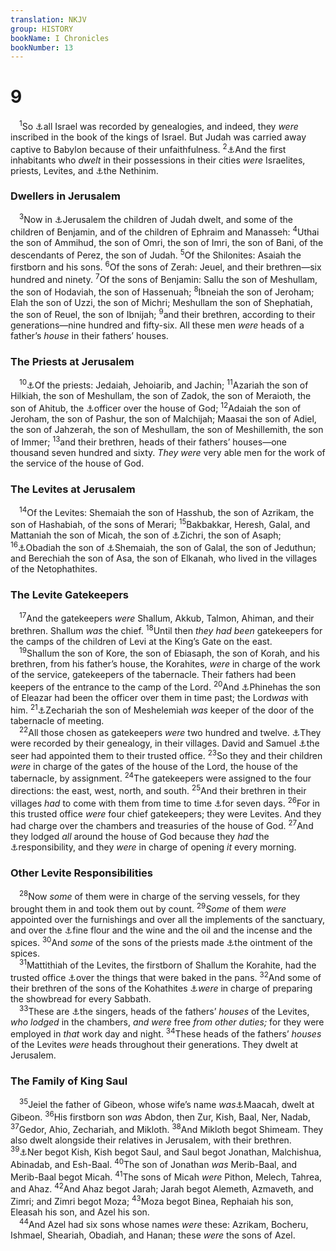 ```yaml
---
translation: NKJV
group: HISTORY
bookName: I Chronicles 
bookNumber: 13
---
```


<div class="title"><h1>9</h1></div>
<span class="verse 1su_9_1"> <sup>1</sup>So <a data-toggle="tooltip" data-placement="bottom" title="Ezra 2:59">⚓</a>all Israel was recorded by genealogies, and indeed, they <i>were</i> inscribed in the book of the kings of Israel. But Judah was carried away captive to Babylon because of their unfaithfulness. </span>
<span class="verse 1su_9_2"><sup>2</sup><a data-toggle="tooltip" data-placement="bottom" title="Ezra 2:70; Neh. 7:73">⚓</a>And the first inhabitants who <i>dwelt</i> in their possessions in their cities <i>were</i> Israelites, priests, Levites, and <a data-toggle="tooltip" data-placement="bottom" title="Ezra 2:43; 8:20">⚓</a>the Nethinim.<br/></span>
<div class="title"><h3>Dwellers in Jerusalem</h3></div>
<span class="verse 1su_9_3"> <sup>3</sup>Now in <a data-toggle="tooltip" data-placement="bottom" title="Neh. 11:1, 2">⚓</a>Jerusalem the children of Judah dwelt, and some of the children of Benjamin, and of the children of Ephraim and Manasseh: </span>
<span class="verse 1su_9_4"><sup>4</sup>Uthai the son of Ammihud, the son of Omri, the son of Imri, the son of Bani, of the descendants of Perez, the son of Judah. </span>
<span class="verse 1su_9_5"><sup>5</sup>Of the Shilonites: Asaiah the firstborn and his sons. </span>
<span class="verse 1su_9_6"><sup>6</sup>Of the sons of Zerah: Jeuel, and their brethren—six hundred and ninety. </span>
<span class="verse 1su_9_7"><sup>7</sup>Of the sons of Benjamin: Sallu the son of Meshullam, the son of Hodaviah, the son of Hassenuah; </span>
<span class="verse 1su_9_8"><sup>8</sup>Ibneiah the son of Jeroham; Elah the son of Uzzi, the son of Michri; Meshullam the son of Shephatiah, the son of Reuel, the son of Ibnijah; </span>
<span class="verse 1su_9_9"><sup>9</sup>and their brethren, according to their generations—nine hundred and fifty-six. All these men <i>were</i> heads of a father’s <i>house</i> in their fathers’ houses.<br/></span>
<div class="title"><h3>The Priests at Jerusalem</h3></div>
<span class="verse 1su_9_10"> <sup>10</sup><a data-toggle="tooltip" data-placement="bottom" title="Neh. 11:10–14">⚓</a>Of the priests: Jedaiah, Jehoiarib, and Jachin; </span>
<span class="verse 1su_9_11"><sup>11</sup>Azariah the son of Hilkiah, the son of Meshullam, the son of Zadok, the son of Meraioth, the son of Ahitub, the <a data-toggle="tooltip" data-placement="bottom" title="2 Chr. 31:13; Jer. 20:1">⚓</a>officer over the house of God; </span>
<span class="verse 1su_9_12"><sup>12</sup>Adaiah the son of Jeroham, the son of Pashur, the son of Malchijah; Maasai the son of Adiel, the son of Jahzerah, the son of Meshullam, the son of Meshillemith, the son of Immer; </span>
<span class="verse 1su_9_13"><sup>13</sup>and their brethren, heads of their fathers’ houses—one thousand seven hundred and sixty. <i>They</i> <i>were</i> very able men for the work of the service of the house of God.<br/></span>
<div class="title"><h3>The Levites at Jerusalem</h3></div>
<span class="verse 1su_9_14"> <sup>14</sup>Of the Levites: Shemaiah the son of Hasshub, the son of Azrikam, the son of Hashabiah, of the sons of Merari; </span>
<span class="verse 1su_9_15"><sup>15</sup>Bakbakkar, Heresh, Galal, and Mattaniah the son of Micah, the son of <a data-toggle="tooltip" data-placement="bottom" title="Neh. 11:17">⚓</a>Zichri, the son of Asaph; </span>
<span class="verse 1su_9_16"><sup>16</sup><a data-toggle="tooltip" data-placement="bottom" title="Neh. 11:17">⚓</a>Obadiah the son of <a data-toggle="tooltip" data-placement="bottom" title="Neh. 11:17">⚓</a>Shemaiah, the son of Galal, the son of Jeduthun; and Berechiah the son of Asa, the son of Elkanah, who lived in the villages of the Netophathites.<br/></span>
<div class="title"><h3>The Levite Gatekeepers</h3></div>
<span class="verse 1su_9_17"> <sup>17</sup>And the gatekeepers <i>were</i> Shallum, Akkub, Talmon, Ahiman, and their brethren. Shallum <i>was</i> the chief. </span>
<span class="verse 1su_9_18"><sup>18</sup>Until then <i>they</i> <i>had</i> <i>been</i> gatekeepers for the camps of the children of Levi at the King’s Gate on the east.<br/></span>
<span class="verse 1su_9_19"> <sup>19</sup>Shallum the son of Kore, the son of Ebiasaph, the son of Korah, and his brethren, from his father’s house, the Korahites, <i>were</i> in charge of the work of the service, gatekeepers of the tabernacle. Their fathers had been keepers of the entrance to the camp of the Lord. </span>
<span class="verse 1su_9_20"><sup>20</sup>And <a data-toggle="tooltip" data-placement="bottom" title="Num. 25:6–13; 31:6">⚓</a>Phinehas the son of Eleazar had been the officer over them in time past; the Lord<i>was</i> with him. </span>
<span class="verse 1su_9_21"><sup>21</sup><a data-toggle="tooltip" data-placement="bottom" title="1 Chr. 26:2, 14">⚓</a>Zechariah the son of Meshelemiah <i>was</i> keeper of the door of the tabernacle of meeting.<br/></span>
<span class="verse 1su_9_22"> <sup>22</sup>All those chosen as gatekeepers <i>were</i> two hundred and twelve. <a data-toggle="tooltip" data-placement="bottom" title="1 Chr. 26:1, 2">⚓</a>They were recorded by their genealogy, in their villages. David and Samuel <a data-toggle="tooltip" data-placement="bottom" title="1 Sam. 9:9">⚓</a>the seer had appointed them to their trusted office. </span>
<span class="verse 1su_9_23"><sup>23</sup>So they and their children <i>were</i> in charge of the gates of the house of the Lord, the house of the tabernacle, by assignment. </span>
<span class="verse 1su_9_24"><sup>24</sup>The gatekeepers were assigned to the four directions: the east, west, north, and south. </span>
<span class="verse 1su_9_25"><sup>25</sup>And their brethren in their villages <i>had</i> to come with them from time to time <a data-toggle="tooltip" data-placement="bottom" title="2 Kin. 11:4–7; 2 Chr. 23:8">⚓</a>for seven days. </span>
<span class="verse 1su_9_26"><sup>26</sup>For in this trusted office <i>were</i> four chief gatekeepers; they were Levites. And they had charge over the chambers and treasuries of the house of God. </span>
<span class="verse 1su_9_27"><sup>27</sup>And they lodged <i>all</i> around the house of God because they <i>had</i> the <a data-toggle="tooltip" data-placement="bottom" title="1 Chr. 23:30–32">⚓</a>responsibility, and they <i>were</i> in charge of opening <i>it</i> every morning.<br/></span>
<div class="title"><h3>Other Levite Responsibilities</h3></div>
<span class="verse 1su_9_28"> <sup>28</sup>Now <i>some</i> of them were in charge of the serving vessels, for they brought them in and took them out by count. </span>
<span class="verse 1su_9_29"><sup>29</sup><i>Some</i> of them <i>were</i> appointed over the furnishings and over all the implements of the sanctuary, and over the <a data-toggle="tooltip" data-placement="bottom" title="1 Chr. 23:29">⚓</a>fine flour and the wine and the oil and the incense and the spices. </span>
<span class="verse 1su_9_30"><sup>30</sup>And <i>some</i> of the sons of the priests made <a data-toggle="tooltip" data-placement="bottom" title="Ex. 30:22–25">⚓</a>the ointment of the spices.<br/></span>
<span class="verse 1su_9_31"> <sup>31</sup>Mattithiah of the Levites, the firstborn of Shallum the Korahite, had the trusted office <a data-toggle="tooltip" data-placement="bottom" title="Lev. 2:5; 6:21">⚓</a>over the things that were baked in the pans. </span>
<span class="verse 1su_9_32"><sup>32</sup>And some of their brethren of the sons of the Kohathites <a data-toggle="tooltip" data-placement="bottom" title="Lev. 24:5–8">⚓</a><i>were</i> in charge of preparing the showbread for every Sabbath.<br/></span>
<span class="verse 1su_9_33"> <sup>33</sup>These are <a data-toggle="tooltip" data-placement="bottom" title="1 Chr. 6:31; 25:1">⚓</a>the singers, heads of the fathers’ <i>houses</i> of the Levites, <i>who</i> <i>lodged</i> in the chambers, <i>and</i> <i>were</i> free <i>from</i> <i>other</i> <i>duties;</i> for they were employed in <i>that</i> work day and night. </span>
<span class="verse 1su_9_34"><sup>34</sup>These heads of the fathers’ <i>houses</i> of the Levites <i>were</i> heads throughout their generations. They dwelt at Jerusalem.<br/></span>
<div class="title"><h3>The Family of King Saul</h3></div>
<span class="verse 1su_9_35"> <sup>35</sup>Jeiel the father of Gibeon, whose wife’s name <i>was</i><a data-toggle="tooltip" data-placement="bottom" title="1 Chr. 8:29–32">⚓</a>Maacah, dwelt at Gibeon. </span>
<span class="verse 1su_9_36"><sup>36</sup>His firstborn son <i>was</i> Abdon, then Zur, Kish, Baal, Ner, Nadab, </span>
<span class="verse 1su_9_37"><sup>37</sup>Gedor, Ahio, Zechariah, and Mikloth. </span>
<span class="verse 1su_9_38"><sup>38</sup>And Mikloth begot Shimeam. They also dwelt alongside their relatives in Jerusalem, with their brethren. </span>
<span class="verse 1su_9_39"><sup>39</sup><a data-toggle="tooltip" data-placement="bottom" title="1 Chr. 8:33–38">⚓</a>Ner begot Kish, Kish begot Saul, and Saul begot Jonathan, Malchishua, Abinadab, and Esh-Baal. </span>
<span class="verse 1su_9_40"><sup>40</sup>The son of Jonathan <i>was</i> Merib-Baal, and Merib-Baal begot Micah. </span>
<span class="verse 1su_9_41"><sup>41</sup>The sons of Micah <i>were</i> Pithon, Melech, Tahrea, and Ahaz. </span>
<span class="verse 1su_9_42"><sup>42</sup>And Ahaz begot Jarah; Jarah begot Alemeth, Azmaveth, and Zimri; and Zimri begot Moza; </span>
<span class="verse 1su_9_43"><sup>43</sup>Moza begot Binea, Rephaiah his son, Eleasah his son, and Azel his son.<br/></span>
<span class="verse 1su_9_44"> <sup>44</sup>And Azel had six sons whose names <i>were</i> these: Azrikam, Bocheru, Ishmael, Sheariah, Obadiah, and Hanan; these <i>were</i> the sons of Azel.<br/></span>
